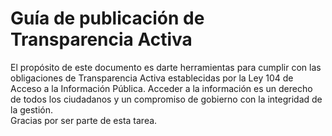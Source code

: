 <link rel="stylesheet" href="style.css">

<h1> Guía de publicación de Transparencia Activa</h1>

<p>El propósito de este documento es darte herramientas para cumplir con las obligaciones de Transparencia Activa 
establecidas por la Ley 104 de Acceso a la Información Pública. Acceder a la información es un derecho de todos 
los ciudadanos y un compromiso de gobierno con la integridad de la gestión. 
</br>
Gracias por ser parte de esta tarea.
</p>
